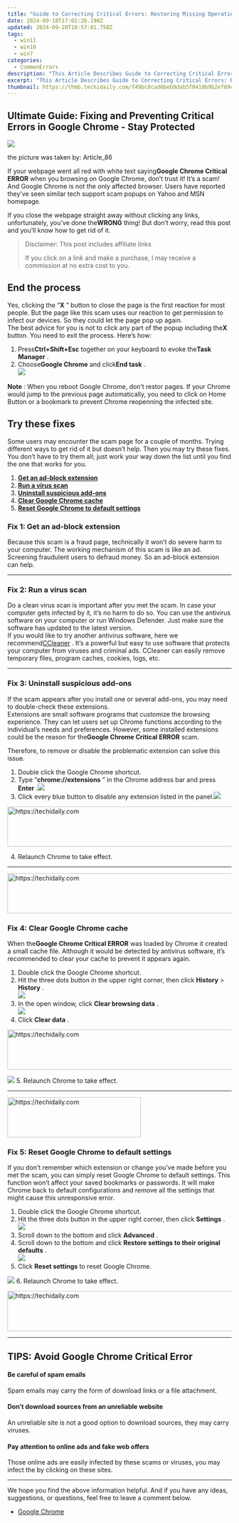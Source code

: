 ```yaml
---
title: "Guide to Correcting Critical Errors: Restoring Missing Operating Systems"
date: 2024-09-18T17:02:26.190Z
updated: 2024-09-20T18:57:01.758Z
tags:
  - win11
  - win10
  - win7
categories:
  - CommonErrors
description: "This Article Describes Guide to Correcting Critical Errors: Restoring Missing Operating Systems"
excerpt: "This Article Describes Guide to Correcting Critical Errors: Restoring Missing Operating Systems"
thumbnail: https://thmb.techidaily.com/f49bc8cad6beb9dab5f0418b9b2ef89c1f57811a05de89bd7149842bbd8e67a6.jpg
---
```


## Ultimate Guide: Fixing and Preventing Critical Errors in Google Chrome - Stay Protected

![](https://images.drivereasy.com/wp-content/uploads/2019/10/google-red-screen-1024x671.jpg)

the picture was taken by: Article\_86

 If your webpage went all red with white text saying**Google Chrome Critical ERROR** when you browsing on Google Chrome, don’t trust it! It’s a scam! And Google Chrome is not the only affected browser. Users have reported they’ve seen similar tech support scam popups on Yahoo and MSN homepage.

 If you close the webpage straight away without clicking any links, unfortunately, you’ve done the**WRONG** thing! But don’t worry, read this post and you’ll know how to get rid of it.

>  Disclaimer: This post includes affiliate links
>
>  If you click on a link and make a purchase, I may receive a commission at no extra cost to you.
>

## End the process

 Yes, clicking the “**X** ” button to close the page is the first reaction for most people. But the page like this scam uses our reaction to get permission to infect our devices. So they could let the page pop up again.  
 The best advice for you is not to click any part of the popup including the**X** button. You need to exit the process. Here’s how:

1. Press**Ctrl+Shift+Esc** together on your keyboard to evoke the**Task Manager** .
2. Choose**Google Chrome** and click**End task** .  
![](https://images.drivereasy.com/wp-content/uploads/2019/10/task-1.jpg)

**Note** : When you reboot Google Chrome, don’t restor pages. If your Chrome would jump to the previous page automatically, you need to click on Home Button or a bookmark to prevent Chrome reopenning the infected site.

## Try these fixes

 Some users may encounter the scam page for a couple of months. Trying different ways to get rid of it but doesn’t help. Then you may try these fixes. You don’t have to try them all; just work your way down the list until you find the one that works for you.

1. [**Get an ad-block extension**](https://tools.techidaily.com/drivereasy/download/)
2. [**Run a virus scan**](https://tools.techidaily.com/drivereasy/download/)
3. [**Uninstall suspicious add-ons**](https://tools.techidaily.com/drivereasy/download/)
4. [**Clear Google Chrome cache**](https://tools.techidaily.com/drivereasy/download/)
5. [**Reset Google Chrome to default settings**](https://tools.techidaily.com/drivereasy/download/)

### Fix 1: Get an ad-block extension

 Because this scam is a fraud page, technically it won’t do severe harm to your computer. The working mechanism of this scam is like an ad. Screening fraudulent users to defraud money. So an ad-block extension can help.

---

### Fix 2: Run a virus scan

 Do a clean virus scan is important after you met the scam. In case your computer gets infected by it, it’s no harm to do so. You can use the antivirus software on your computer or run Windows Defender. Just make sure the software has updated to the latest version.  
 If you would like to try another antivirus software, here we recommend[CCleaner](https://tools.techidaily.com/drivereasy/download/) . It’s a powerful but easy to use software that protects your computer from viruses and criminal ads. CCleaner can easily remove temporary files, program caches, cookies, logs, etc.

---

### Fix 3: Uninstall suspicious add-ons

 If the scam appears after you install one or several add-ons, you may need to double-check these extensions.  
 Extensions are small software programs that customize the browsing experience. They can let users set up Chrome functions according to the individual’s needs and preferences. However, some installed extensions could be the reason for the**Google Chrome Critical ERROR** scam.

 Therefore, to remove or disable the problematic extension can solve this issue.

1. Double click the Google Chrome shortcut.
2. Type “**chrome://extensions** ” in the Chrome address bar and press **Enter** .![](https://images.drivereasy.com/wp-content/uploads/2019/07/chorm1.jpg)
3. Click every blue button to disable any extension listed in the panel.![](https://images.drivereasy.com/wp-content/uploads/2019/07/chrom2.jpg)

<!-- affiliate ads begin -->
<a href="https://appsumo.8odi.net/c/5597632/2144271/7443" target="_top" id="2144271">
  <img src="//a.impactradius-go.com/display-ad/7443-2144271" border="0" alt="https://techidaily.com" width="600" height="90"/>
</a>
<img height="0" width="0" src="https://appsumo.8odi.net/i/5597632/2144271/7443" style="position:absolute;visibility:hidden;" border="0" />
<!-- affiliate ads end -->

4. Relaunch Chrome to take effect.

---

<!-- affiliate ads begin -->
<a href="https://25home.pxf.io/c/5597632/2148649/16836" target="_top" id="2148649">
  <img src="//a.impactradius-go.com/display-ad/16836-2148649" border="0" alt="https://techidaily.com" width="720" height="90"/>
</a>
<img height="0" width="0" src="https://25home.pxf.io/i/5597632/2148649/16836" style="position:absolute;visibility:hidden;" border="0" />
<!-- affiliate ads end -->

### Fix 4: Clear Google Chrome cache

 When the**Google Chrome Critical ERROR** was loaded by Chrome it created a small cache file. Although it would be detected by antivirus software, it’s recommended to clear your cache to prevent it appears again.

1. Double click the Google Chrome shortcut.
2. Hit the three dots button in the upper right corner, then click **History** \> **History** .  
![](https://images.drivereasy.com/wp-content/uploads/2019/05/history1.jpg)
3. In the open window, click **Clear browsing data** .  
![](https://images.drivereasy.com/wp-content/uploads/2019/05/history.jpg)
4. Click **Clear data** .  

<!-- affiliate ads begin -->
<a href="https://appsumo.8odi.net/c/5597632/2123750/7443" target="_top" id="2123750">
  <img src="//a.impactradius-go.com/display-ad/7443-2123750" border="0" alt="https://techidaily.com" width="728" height="90"/>
</a>
<img height="0" width="0" src="https://appsumo.8odi.net/i/5597632/2123750/7443" style="position:absolute;visibility:hidden;" border="0" />
<!-- affiliate ads end -->

![](https://images.drivereasy.com/wp-content/uploads/2019/05/clear.jpg)
5. Relaunch Chrome to take effect.

---

<!-- affiliate ads begin -->
<a href="https://malaysia-healthcare-travel-council.pxf.io/c/5597632/1557742/17382" target="_top" id="1557742">
  <img src="//a.impactradius-go.com/display-ad/17382-1557742" border="0" alt="https://techidaily.com" width="300" height="90"/>
</a>
<img height="0" width="0" src="https://malaysia-healthcare-travel-council.pxf.io/i/5597632/1557742/17382" style="position:absolute;visibility:hidden;" border="0" />
<!-- affiliate ads end -->

### Fix 5: Reset Google Chrome to default settings

 If you don’t remember which extension or change you’ve made before you met the scam, you can simply reset Google Chrome to default settings. This function won’t affect your saved bookmarks or passwords. It will make Chrome back to default configurations and remove all the settings that might cause this unresponsive error.

1. Double click the Google Chrome shortcut.
2. Hit the three dots button in the upper right corner, then click **Settings** .  
![](https://images.drivereasy.com/wp-content/uploads/2019/07/5.10-2.jpg)
3. Scroll down to the bottom and click **Advanced** .
4. Scroll down to the bottom and click **Restore settings to their original defaults** .  
![](https://images.drivereasy.com/wp-content/uploads/2019/05/5.3.jpg)
5. Click **Reset settings** to reset Google Chrome.  

![](https://images.drivereasy.com/wp-content/uploads/2019/05/5.4.jpg)
6. Relaunch Chrome to take effect.

<!-- affiliate ads begin -->
<a href="https://appsumo.8odi.net/c/5597632/2087484/7443" target="_top" id="2087484">
  <img src="//a.impactradius-go.com/display-ad/7443-2087484" border="0" alt="https://techidaily.com" width="728" height="90"/>
</a>
<img height="0" width="0" src="https://appsumo.8odi.net/i/5597632/2087484/7443" style="position:absolute;visibility:hidden;" border="0" />
<!-- affiliate ads end -->

---

## TIPS: Avoid Google Chrome Critical Error

#### Be careful of spam emails

Spam emails may carry the form of download links or a file attachment.

#### Don’t download sources from an unreliable website

 An unreliable site is not a good option to download sources, they may carry viruses.

#### Pay attention to online ads and fake web offers

 Those online ads are easily infected by these scams or viruses, you may infect the by clicking on these sites.

---

 We hope you find the above information helpful. And if you have any ideas, suggestions, or questions, feel free to leave a comment below.

* [Google Chrome](https://tools.techidaily.com/drivereasy/download/)

<ins class="adsbygoogle"
     style="display:block"
     data-ad-format="autorelaxed"
     data-ad-client="ca-pub-7571918770474297"
     data-ad-slot="1223367746"></ins>

<ins class="adsbygoogle"
     style="display:block"
     data-ad-client="ca-pub-7571918770474297"
     data-ad-slot="8358498916"
     data-ad-format="auto"
     data-full-width-responsive="true"></ins>




